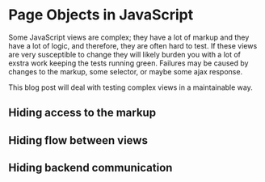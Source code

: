 Page Objects in JavaScript
==========================

Some JavaScript views are complex; they have a lot of markup and they have a lot of logic, and therefore, they are often hard to test. If these views are very susceptible to change they will likely burden you with a lot of exstra work keeping the tests running green. Failures may be caused by changes to the markup, some selector, or maybe some ajax response.

This blog post will deal with testing complex views in a maintainable way.

Hiding access to the markup
---------------------------


Hiding flow between views
-------------------------


Hiding backend communication
----------------------------


